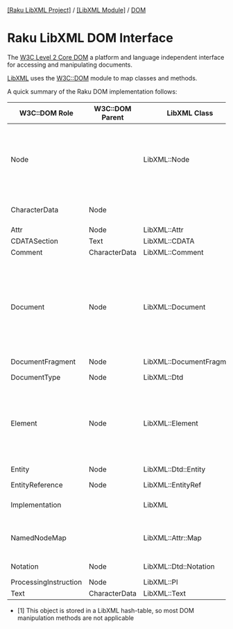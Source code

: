 [[Raku LibXML Project]](https://libxml-raku.github.io)
 / [[LibXML Module]](https://libxml-raku.github.io/LibXML-raku)
 / [DOM](https://libxml-raku.github.io/LibXML-raku/DOM)

Raku LibXML DOM Interface
=========================

The [W3C Level 2 Core DOM](https://www.w3.org/TR/2000/REC-DOM-Level-2-Core-20001113/core.html) a platform and language independent interface for accessing and manipulating documents.

[LibXML](https://libxml-raku.github.io/LibXML-raku) uses the [W3C::DOM](https://libxml-raku.github.io/W3C-DOM-raku) module to map classes and methods.

A quick summary of the Raku DOM implementation follows:

<table class="pod-table">
<thead><tr>
<th>W3C::DOM Role</th> <th>W3C::DOM Parent</th> <th>LibXML Class</th> <th>L1 Methods</th> <th>L2 Methods</th> <th>NYI</th>
</tr></thead>
<tbody>
<tr> <td>Node</td> <td></td> <td>LibXML::Node</td> <td>nodeName nodeValue parentNode childNodes firstChild lastChild previousSibling nextSibling ownerDocument insertBefore replaceChild removeChild appendChild hasChildNodes cloneNode</td> <td>normalize isSupported namespaceURI prefix localName hasAttributes</td> <td></td> </tr> <tr> <td>CharacterData</td> <td>Node</td> <td></td> <td>data length substringData appendData insertData deleteData replaceData</td> <td></td> <td></td> </tr> <tr> <td>Attr</td> <td>Node</td> <td>LibXML::Attr</td> <td>name value</td> <td>ownerElement</td> <td>specified</td> </tr> <tr> <td>CDATASection</td> <td>Text</td> <td>LibXML::CDATA</td> <td></td> <td></td> <td></td> </tr> <tr> <td>Comment</td> <td>CharacterData</td> <td>LibXML::Comment</td> <td></td> <td></td> <td></td> </tr> <tr> <td>Document</td> <td>Node</td> <td>LibXML::Document</td> <td>doctype implementation documentElement createElement createDocumentFragment createTextNode createComment createCDATASection createProcessingInstruction createAttribute createEntityReference getElementsByTagName</td> <td>importNode createElementNS createAttributeNS getElementsByTagNameNS getElementById</td> <td></td> </tr> <tr> <td>DocumentFragment</td> <td>Node</td> <td>LibXML::DocumentFragment</td> <td></td> <td></td> <td></td> </tr> <tr> <td>DocumentType</td> <td>Node</td> <td>LibXML::Dtd</td> <td>name publicId systemId entities notations|</td> <td></td> <td></td> </tr> <tr> <td>Element</td> <td>Node</td> <td>LibXML::Element</td> <td>attributes getAttribute setAttribute removeAttribute getAttributeNode setAttributeNode removeAttributeNode getElementsByTagName</td> <td>getAttributeNS setAttributeNS removeAttributeNS getAttributeNodeNS setAttributeNodeNS getElementsByTagNameNS hasAttribute hasAttributeNS</td> <td></td> </tr> <tr> <td>Entity</td> <td>Node</td> <td>LibXML::Dtd::Entity</td> <td>publicId systemId notationName</td> <td></td> <td></td> </tr> <tr> <td>EntityReference</td> <td>Node</td> <td>LibXML::EntityRef</td> <td></td> <td></td> <td></td> </tr> <tr> <td>Implementation</td> <td></td> <td>LibXML</td> <td>createDocument createDocumentType hasFeature</td> <td></td> <td></td> </tr> <tr> <td>NamedNodeMap</td> <td></td> <td>LibXML::Attr::Map</td> <td>getNamedItem setNamedItem removeNamedItem item length</td> <td>getNamedItemNS setNamedItemNS removeNamedItemNS</td> <td></td> </tr> <tr> <td>Notation</td> <td>Node</td> <td>LibXML::Dtd::Notation</td> <td>nodeName publicId systemId</td> <td>N/A [1]</td> <td></td> </tr> <tr> <td>ProcessingInstruction</td> <td>Node</td> <td>LibXML::PI</td> <td>target data</td> <td></td> <td></td> </tr> <tr> <td>Text</td> <td>CharacterData</td> <td>LibXML::Text</td> <td></td> <td></td> <td>splitText</td> </tr>
</tbody>
</table>

  * [1] This object is stored in a LibXML hash-table, so most DOM manipulation methods are not applicable

